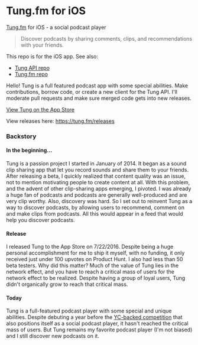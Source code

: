 # Tung.fm for iOS
[Tung.fm](https://tung.fm) for iOS - a social podcast player

> Discover podcasts by sharing comments, clips, and recommendations with your friends.

This repo is for the iOS app. See also:
- [Tung API repo](https://github.com/inorganik/Tung-API)
- [Tung.fm repo](https://github.com/inorganik/tung.fm)

Hello! Tung is a full featured podcast app with some special abilities. Make contributions, borrow code, or create a new client for the Tung API. I'll moderate pull requests and make sure merged code gets into new releases.

[View Tung on the App Store](https://itunes.apple.com/us/app/tung.fm/id932939338)

View releases here: https://tung.fm/releases

### Backstory

#### In the beginning...
Tung is a passion project I started in January of 2014. It began as a sound clip sharing app that let you record sounds and share them to your friends. After releasing a beta, I quickly realized that content quality was an issue, not to mention motivating people to create content at all. With this problem, and the advent of other clip-sharing apps emerging, I pivoted. I was already a huge fan of podcasts and podcasts are generally well-produced and are very clip worthy. Also, discovery was hard. So I set out to reinvent Tung as a way to discover podcasts, by allowing users to recommend, comment on and make clips from podcasts. All this would appear in a feed that would help you discover podcasts.

#### Release 
I released Tung to the App Store on 7/22/2016. Despite being a huge personal accomplishment for me to ship it myself, with no funding, it only received just under 100 upvotes on Product Hunt. I also had less than 50 beta testers. Why did this matter? Much of the value of Tung lies in the network effect, and you have to reach a critical mass of users for the network effect to be realized. Despite having a group of loyal users, Tung didn't organically grow to reach that critical mass.

#### Today
Tung is a full-featured podcast player with some special and unique abilities. Despite debuting a year before the [YC-backed competition](https://breaker.audio/) that also positions itself as a social podcast player, it hasn't reached the critical mass of users. But Tung remains my favorite podcast player (I'm not biased) and I still discover new podcasts on it. 
